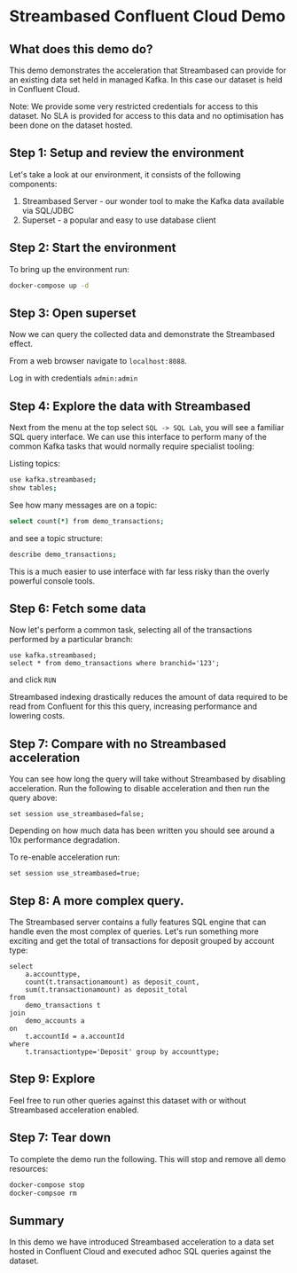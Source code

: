 # Streambased Confluent Cloud Demo

## What does this demo do?

This demo demonstrates the acceleration that Streambased can provide for an existing data set held in managed Kafka. 
In this case our dataset is held in Confluent Cloud.

Note: We provide some very restricted credentials for access to this dataset. No SLA is provided for access to this 
data and no optimisation has been done on the dataset hosted.

## Step 1: Setup and review the environment

Let's take a look at our environment, it consists of the following components:

1. Streambased Server - our wonder tool to make the Kafka data available via SQL/JDBC
2. Superset - a popular and easy to use database client

## Step 2: Start the environment

To bring up the environment run:

```bash
docker-compose up -d
```

## Step 3: Open superset

Now we can query the collected data and demonstrate the Streambased effect. 

From a web browser navigate to `localhost:8088`.

Log in with credentials `admin:admin`

## Step 4: Explore the data with Streambased

Next from the menu at the top select `SQL -> SQL Lab`, you will see a familiar SQL query interface. We can use this 
interface to perform many of the common Kafka tasks that would normally require specialist tooling:

Listing topics:

```bash
use kafka.streambased;
show tables;
```

See how many messages are on a topic:

```bash
select count(*) from demo_transactions;
```

and see a topic structure:

```bash
describe demo_transactions;
```

This is a much easier to use interface with far less risky than the overly powerful console tools.

## Step 6: Fetch some data

Now let's perform a common task, selecting all of the transactions performed by a particular branch:

```
use kafka.streambased;
select * from demo_transactions where branchid='123';
```

and click `RUN`

Streambased indexing drastically reduces the amount of data required to be read from Confluent for this this query, 
increasing performance and lowering costs. 

## Step 7: Compare with no Streambased acceleration

You can see how long the query will take without Streambased by disabling acceleration. Run the following to disable 
acceleration and then run the query above:

```
set session use_streambased=false;
```

Depending on how much data has been written you should see around a 10x performance degradation. 

To re-enable acceleration run:

```
set session use_streambased=true;
```

## Step 8: A more complex query.

The Streambased server contains a fully features SQL engine that can handle even the most complex of queries. Let's 
run something more exciting and get the total of transactions for deposit grouped by account type:

```
select 
    a.accounttype, 
    count(t.transactionamount) as deposit_count, 
    sum(t.transactionamount) as deposit_total 
from 
    demo_transactions t 
join 
    demo_accounts a 
on 
    t.accountId = a.accountId 
where 
    t.transactiontype='Deposit' group by accounttype;
```

## Step 9: Explore

Feel free to run other queries against this dataset with or without Streambased acceleration enabled.

## Step 7: Tear down

To complete the demo run the following. This will stop and remove all demo resources:

```bash
docker-compose stop
docker-compsoe rm
```

## Summary

In this demo we have introduced Streambased acceleration to a data set hosted in Confluent Cloud and executed
adhoc SQL queries against the dataset.
